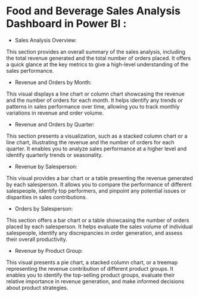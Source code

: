# Food and Beverage Sales Analysis Dashboard in Power BI :

* Sales Analysis Overview:
  
This section provides an overall summary of the sales analysis, including the total revenue generated and the total number of orders placed. It offers a quick glance at the key metrics to give a high-level understanding of the sales performance.

* Revenue and Orders by Month:
  
This visual displays a line chart or column chart showcasing the revenue and the number of orders for each month. It helps identify any trends or patterns in sales performance over time, allowing you to track monthly variations in revenue and order volume.

* Revenue and Orders by Quarter:
  
This section presents a visualization, such as a stacked column chart or a line chart, illustrating the revenue and the number of orders for each quarter. It enables you to analyze sales performance at a higher level and identify quarterly trends or seasonality.

* Revenue by Salesperson:
  
This visual provides a bar chart or a table presenting the revenue generated by each salesperson. It allows you to compare the performance of different salespeople, identify top performers, and pinpoint any potential issues or disparities in sales contributions.

* Orders by Salesperson:
  
This section offers a bar chart or a table showcasing the number of orders placed by each salesperson. It helps evaluate the sales volume of individual salespeople, identify any discrepancies in order generation, and assess their overall productivity.

* Revenue by Product Group:
  
This visual presents a pie chart, a stacked column chart, or a treemap representing the revenue contribution of different product groups. It enables you to identify the top-selling product groups, evaluate their relative importance in revenue generation, and make informed decisions about product strategies.

 
